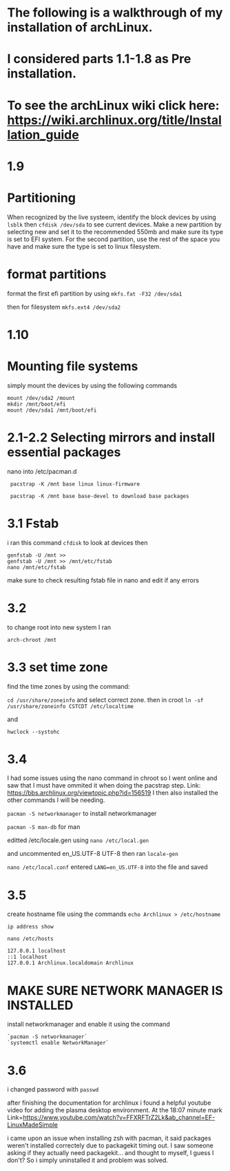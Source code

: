 # The following is a walkthrough of my installation of archLinux. 
# I considered parts 1.1-1.8 as Pre installation.
# To see the archLinux wiki click here: https://wiki.archlinux.org/title/Installation_guide


# 1.9

# Partitioning

When recognized by the live systeem, identify the block devices by using `lsblk`
then
`cfdisk /dev/sda`
to see current devices.
Make a new partition by selecting new and set it to the recommended 550mb and make sure its type is set to EFI system.
For the second partition, use the rest of the space you have and make sure the type is set to linux filesystem.

# format partitions

format the first efi partition by using `mkfs.fat -F32 /dev/sda1`

then for filesystem
`mkfs.ext4 /dev/sda2`

# 1.10

# Mounting file systems

simply mount the devices by using the following commands

```shell
mount /dev/sda2 /mount
mkdir /mnt/boot/efi
mount /dev/sda1 /mnt/boot/efi
```

# 2.1-2.2 Selecting mirrors and install essential packages

nano into /etc/pacman.d

```shell
 pacstrap -K /mnt base linux linux-firmware

 pacstrap -K /mnt base base-devel to download base packages
```

# 3.1 Fstab

i ran this command
`cfdisk`
to look at devices
then

```shell
genfstab -U /mnt >>
genfstab -U /mnt >> /mnt/etc/fstab
nano /mnt/etc/fstab
```

make sure to check resulting fstab file in nano and edit if any errors

# 3.2

to change root into new system
I ran

`arch-chroot /mnt`

# 3.3 set time zone

find the time zones by using the command:

`cd /usr/share/zoneinfo`
and select correct zone.
then in croot
`ln -sf /usr/share/zoneinfo CSTCDT /etc/localtime`

and

`hwclock --systohc`

# 3.4

I had some issues using the nano command in chroot so I went online and saw that I must have
ommited it when doing the pacstrap step.
Link: <https://bbs.archlinux.org/viewtopic.php?id=156519>
I then also installed the other commands I will be needing.

`pacman -S networkmanager`
to install networkmanager

`pacman -S man-db`
for man

editted /etc/locale.gen using
`nano /etc/local.gen `

and uncommented en_US.UTF-8 UTF-8
then ran
`locale-gen`

`nano /etc/local.conf`
entered
`LANG=en_US.UTF-8`
into the file and saved

# 3.5

create hostname file
using the commands
`echo Archlinux > /etc/hostname`

`ip address show`

`nano /etc/hosts`

```shell
127.0.0.1 localhost
::1 localhost
127.0.0.1 Archlinux.localdomain Archlinux
```

# MAKE SURE NETWORK MANAGER IS INSTALLED

install networkmanager and enable it using the command

```shell
`pacman -S networkmanager`
`systemctl enable NetworkManager`
```

# 3.6

i changed password with `passwd`

after finishing the documentation for archlinux i found a helpful youtube video for adding the plasma desktop environment. At the 18:07 minute mark
Link=<https://www.youtube.com/watch?v=FFXRFTrZ2Lk&ab_channel=EF-LinuxMadeSimple>

i came upon an issue when installing zsh with pacman, it said packages weren't installed correctely due to packagekit timing out. I saw someone asking if they actually need packagekit... and thought to myself, I guess I don't? So i simply uninstalled it and problem was solved.
